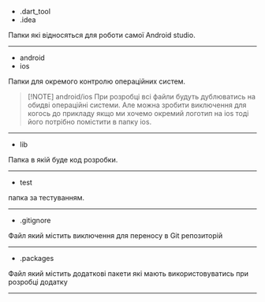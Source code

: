 - .dart_tool
- .idea

Папки які відносяться для роботи самої Android studio.

---
- android
- ios

Папки для окремого контролю операційних систем.

> [!NOTE] android/ios
> При розробці всі файли будуть дублюватись на обидві операційні системи. Але можна зробити виключення для когось до прикладу якщо ми хочемо окремий логотип на ios тоді його потрібно помістити в папку ios.

---

- lib

Папка в якій буде код розробки.

---

- test

папка за тестуванням.

---

- .gitignore

Файл який містить виключення для переносу в Git репозиторій

---

- .packages

Файл який містить додаткові пакети які мають використовуватись при розробці додатку

---
